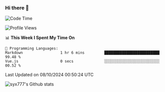 ### Hi there 👋

<!--
**syx777/syx777** is a ✨ _special_ ✨ repository because its `README.md` (this file) appears on your GitHub profile.

Here are some ideas to get you started:

- 🔭 I’m currently working on ...
- 🌱 I’m currently learning ...
- 👯 I’m looking to collaborate on ...
- 🤔 I’m looking for help with ...
- 💬 Ask me about ...
- 📫 How to reach me: ...
- 😄 Pronouns: ...
- ⚡ Fun fact: ...
-->
<!--START_SECTION:waka-->
![Code Time](http://img.shields.io/badge/Code%20Time-228%20hrs%2024%20mins-blue)

![Profile Views](http://img.shields.io/badge/Profile%20Views-91-blue)

📊 **This Week I Spent My Time On** 

```text
💬 Programming Languages: 
Markdown                 1 hr 6 mins         █████████████████████████   99.48 % 
Vue.js                   0 secs              ░░░░░░░░░░░░░░░░░░░░░░░░░   00.52 % 
```


 Last Updated on 08/10/2024 00:50:24 UTC
<!--END_SECTION:waka-->

![syx777's Github stats](https://github-readme-stats-syx777.vercel.app/api?username=syx777&show_icons=true&count_private=true)
